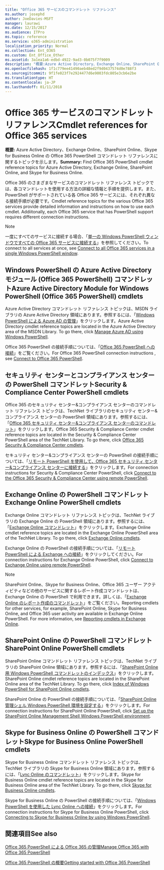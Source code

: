 ```yaml
---
title: "Office 365 サービスのコマンドレット リファレンス"
ms.author: josephd
author: JoeDavies-MSFT
manager: laurawi
ms.date: 12/15/2017
ms.audience: ITPro
ms.topic: reference
ms.service: o365-administration
localization_priority: Normal
ms.collection: Ent_O365
ms.custom: Ent_Office_Other
ms.assetid: 3a1ea1a6-edbd-4922-9ad3-0b075f7f9009
description: "概要:Azure Active Directory、Exchange Online、SharePoint Online、Skype for Business Online の Office 365 PowerShell コマンドレット リファレンスに関するトピックを示します。"
ms.openlocfilehash: 1f1c779ee41490aeb48ed2f9d0437574d0e788f3
ms.sourcegitcommit: 9f1fe023f7e2924477d6e9003fdc805e3cb6e2be
ms.translationtype: HT
ms.contentlocale: ja-JP
ms.lasthandoff: 01/11/2018
---
```

# <a name="cmdlet-references-for-office-365-services"></a><span data-ttu-id="8065f-103">Office 365 サービスのコマンドレット リファレンス</span><span class="sxs-lookup"><span data-stu-id="8065f-103">Cmdlet references for Office 365 services</span></span>

 <span data-ttu-id="8065f-104">**概要:** Azure Active Directory、Exchange Online、SharePoint Online、Skype for Business Online の Office 365 PowerShell コマンドレット リファレンスに関するトピックを示します。</span><span class="sxs-lookup"><span data-stu-id="8065f-104">**Summary:** Find Office 365 PowerShell cmdlet reference topics for Azure Active Directory, Exchange Online, SharePoint Online, and Skype for Business Online.</span></span>
  
<span data-ttu-id="8065f-p101">Office 365 のさまざまなサービスのコマンドレット リファレンス トピックでは、各コマンドレットを使用する方法の詳細な情報と手順を提供します。また、PowerShell がサポートされている各 Office 365 サービスには、それぞれ異なる接続手順が必要です。</span><span class="sxs-lookup"><span data-stu-id="8065f-p101">Cmdlet reference topics for the various Office 365 services provide detailed information and instructions on how to use each cmdlet. Addiitonally, each Office 365 service that has PowerShell support requires different connection instructions.</span></span>
  
> [!NOTE]
> <span data-ttu-id="8065f-107">一度にすべてのサービスに接続する場合、「[単一の Windows PowerShell ウィンドウですべての Office 365 サービスに接続する](connect-to-all-office-365-services-in-a-single-windows-powershell-window.md)」を参照してください。</span><span class="sxs-lookup"><span data-stu-id="8065f-107">To connect to all services at once, see [Connect to all Office 365 services in a single Windows PowerShell window](connect-to-all-office-365-services-in-a-single-windows-powershell-window.md).</span></span> 
  
## <a name="azure-active-directory-module-for-windows-powershell-office-365-powershell-cmdlets"></a><span data-ttu-id="8065f-108">Windows PowerShell の Azure Active Directory モジュール (Office 365 PowerShell) コマンドレット</span><span class="sxs-lookup"><span data-stu-id="8065f-108">Azure Active Directory Module for Windows PowerShell (Office 365 PowerShell) cmdlets</span></span>

<span data-ttu-id="8065f-p102">Azure Active Directory コマンドレット リファレンス トピックは、MSDN ライブラリの Azure Active Directory 領域にあります。参照するには、「[Windows PowerShell による Azure AD の管理](https://go.microsoft.com/fwlink/p/?LinkId=691475)」をクリックします。</span><span class="sxs-lookup"><span data-stu-id="8065f-p102">Azure Active Directory cmdlet reference topics are located in the Azure Active Directory area of the MSDN Library. To go there, click [Manage Azure AD using Windows PowerShell](https://go.microsoft.com/fwlink/p/?LinkId=691475).</span></span>
  
<span data-ttu-id="8065f-111">Office 365 PowerShell の接続手順については、「[Office 365 PowerShell への接続](connect-to-office-365-powershell.md)」をご覧ください。</span><span class="sxs-lookup"><span data-stu-id="8065f-111">For Office 365 PowerShell connection instructions , see [Connect to Office 365 PowerShell](connect-to-office-365-powershell.md).</span></span>
  
## <a name="security-amp-compliance-center-powershell-cmdlets"></a><span data-ttu-id="8065f-112">セキュリティ センターとコンプライアンス センターの PowerShell コマンドレット</span><span class="sxs-lookup"><span data-stu-id="8065f-112">Security &amp; Compliance Center PowerShell cmdlets</span></span>

<span data-ttu-id="8065f-p103">Office 365 のセキュリティ センター&amp;コンプライアンス センターのコマンドレット リファレンス トピックは、TechNet ライブラリのセキュリティ センター&amp;コンプライアンス センターの PowerShell 領域にあります。参照するには、「[Office 365 セキュリティ センター&amp;コンプライアンス センターのコマンドレット](https://go.microsoft.com/fwlink/p/?LinkId=627085)」をクリックします。</span><span class="sxs-lookup"><span data-stu-id="8065f-p103">Office 365 Security &amp; Compliance Center cmdlet reference topics are located in the Security &amp; Compliance Center PowerShell area of the TechNet Library. To go there, click [Office 365 Security &amp; Compliance Center cmdlets](https://go.microsoft.com/fwlink/p/?LinkId=627085).</span></span>
  
<span data-ttu-id="8065f-115">セキュリティ センター&amp;コンプライアンス センターの PowerShell の接続手順については、「[リモート PowerShell を使用して、Office 365 セキュリティ センター&amp;コンプライアンス センターに接続する](https://go.microsoft.com/fwlink/p/?LinkId=627084)」をクリックします。</span><span class="sxs-lookup"><span data-stu-id="8065f-115">For connection instructions for Security &amp; Compliance Center PowerShell, click [Connect to the Office 365 Security &amp; Compliance Center using remote PowerShell](https://go.microsoft.com/fwlink/p/?LinkId=627084).</span></span>
  
## <a name="exchange-online-powershell-cmdlets"></a><span data-ttu-id="8065f-116">Exchange Online の PowerShell コマンドレット</span><span class="sxs-lookup"><span data-stu-id="8065f-116">Exchange Online PowerShell cmdlets</span></span>

<span data-ttu-id="8065f-p104">Exchange Online コマンドレット リファレンス トピックは、TechNet ライブラリの Exchange Online の PowerShell 領域にあります。参照するには、「[Exchange Online コマンドレット](https://go.microsoft.com/fwlink/p/?LinkID=328213)」をクリックします。</span><span class="sxs-lookup"><span data-stu-id="8065f-p104">Exchange Online cmdlet reference topics are located in the Exchange Online PowerShell area of the TechNet Library. To go there, click [Exchange Online cmdlets](https://go.microsoft.com/fwlink/p/?LinkID=328213).</span></span>
  
<span data-ttu-id="8065f-119">Exchange Online の PowerShell の接続手順については、「[リモート PowerShell による Exchange への接続](https://go.microsoft.com/fwlink/p/?LinkId=396554)」をクリックしてください。</span><span class="sxs-lookup"><span data-stu-id="8065f-119">For connection instructions for Exchange Online PowerShell, click [Connect to Exchange Online using remote PowerShell](https://go.microsoft.com/fwlink/p/?LinkId=396554).</span></span>
  
> [!NOTE]
> <span data-ttu-id="8065f-p105">SharePoint Online、Skype for Business Online、Office 365 ユーザー アクティビティなどの他のサービスに関するレポート作成コマンドレットは、Exchange Online の PowerShell で利用できます。詳しくは、「[Exchange Online のレポート作成のコマンドレット](https://go.microsoft.com/fwlink/p/?LinkId=691595)」をご覧ください。</span><span class="sxs-lookup"><span data-stu-id="8065f-p105">Reporting cmdlets for other services, for example, SharePoint Online, Skype for Business Online, and Office 365 user activity are available in Exchange Online PowerShell. For more information, see [Reporting cmdlets in Exchange Online](https://go.microsoft.com/fwlink/p/?LinkId=691595).</span></span> 
  
## <a name="sharepoint-online-powershell-cmdlets"></a><span data-ttu-id="8065f-122">SharePoint Online の PowerShell コマンドレット</span><span class="sxs-lookup"><span data-stu-id="8065f-122">SharePoint Online PowerShell cmdlets</span></span>

<span data-ttu-id="8065f-p106">SharePoint Online コマンドレット リファレンス トピックは、TechNet ライブラリの SharePoint Online 領域にあります。参照するには、「[SharePoint Online 用 Windows PowerShell コマンドレットのインデックス](https://go.microsoft.com/fwlink/p/?LinkId=691476)」をクリックします。</span><span class="sxs-lookup"><span data-stu-id="8065f-p106">SharePoint Online cmdlet reference topics are located in the SharePoint Online area of the TechNet Library. To go there, click [Index of Windows PowerShell for SharePoint Online cmdlets](https://go.microsoft.com/fwlink/p/?LinkId=691476).</span></span>
  
<span data-ttu-id="8065f-125">SharePoint Online の PowerShell の接続手順については、「[SharePoint Online 管理シェル Windows PowerShell 環境を設定する](https://go.microsoft.com/fwlink/p/?LinkId=691603)」をクリックします。</span><span class="sxs-lookup"><span data-stu-id="8065f-125">For connection instructions for SharePoint Online PowerShell, click [Set up the SharePoint Online Management Shell Windows PowerShell environment](https://go.microsoft.com/fwlink/p/?LinkId=691603).</span></span>
  
## <a name="skype-for-business-online-powershell-cmdlets"></a><span data-ttu-id="8065f-126">Skype for Business Online の PowerShell コマンドレット</span><span class="sxs-lookup"><span data-stu-id="8065f-126">Skype for Business Online PowerShell cmdlets</span></span>

<span data-ttu-id="8065f-p107">Skype for Business Online コマンドレット リファレンス トピックは、TechNet ライブラリの Skype for Business Online 領域にあります。参照するには、「[Lync Online のコマンドレット](https://go.microsoft.com/fwlink/p/?LinkId=691474)」をクリックします。</span><span class="sxs-lookup"><span data-stu-id="8065f-p107">Skype for Business Online cmdlet reference topics are located in the Skype for Business Online area of the TechNet Library. To go there, click [Skype for Business Online cmdlets](https://go.microsoft.com/fwlink/p/?LinkId=691474).</span></span>
  
<span data-ttu-id="8065f-129">Skype for Business Online の PowerShell の接続手順については、「[Windows PowerShell を使用した Lync Online への接続](https://go.microsoft.com/fwlink/p/?LinkId=691607)」をクリックします。</span><span class="sxs-lookup"><span data-stu-id="8065f-129">For connection instructions for Skype for Business Online PowerShell, click [Connecting to Skype for Business Online by using Windows PowerShell](https://go.microsoft.com/fwlink/p/?LinkId=691607).</span></span>
  
## <a name="see-also"></a><span data-ttu-id="8065f-130">関連項目</span><span class="sxs-lookup"><span data-stu-id="8065f-130">See also</span></span>

#### 

[<span data-ttu-id="8065f-131">Office 365 PowerShell による Office 365 の管理</span><span class="sxs-lookup"><span data-stu-id="8065f-131">Manage Office 365 with Office 365 PowerShell</span></span>](manage-office-365-with-office-365-powershell.md)
  
[<span data-ttu-id="8065f-132">Office 365 PowerShell の概要</span><span class="sxs-lookup"><span data-stu-id="8065f-132">Getting started with Office 365 PowerShell</span></span>](getting-started-with-office-365-powershell.md)

